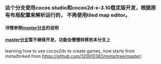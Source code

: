 ### 这个分支使用cocos studio和cocos2d-x-3.10稳定版开发，根据原有布局配置来解析运行的， 不再使用tiled map editor。

#### 详情参照[master分支][1]的说明

#### [master分支][1]暂不继续开发，功能会慢慢转移到本分支上

[1]: https://github.com/120910383/mota/tree/master



learning how to use cocos2dx to create games, now starts from mota(forked from https://github.com/120910383/mota/tree/master)
